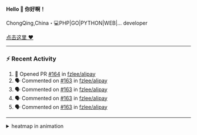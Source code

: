 
<!--
<img align="right" width="320" src="https://github-readme-stats.vercel.app/api?username=sunsgneayo&show_icons=true&text_color=24292e&bg_color=f7f4ed&hide_title=false" />
-->

#### Hello 👋 你好啊！

ChongQing,China・💻PHP|GO|PYTHON|WEB|... developer 


[点击这里 :heart:](https://github.com/sunsgneayo)


---

### :zap: Recent Activity
<!--START_SECTION:activity-->
1. 💪 Opened PR [#164](https://github.com/fzlee/alipay/pull/164) in [fzlee/alipay](https://github.com/fzlee/alipay)
2. 🗣 Commented on [#163](https://github.com/fzlee/alipay/issues/163#issuecomment-2823392807) in [fzlee/alipay](https://github.com/fzlee/alipay)
3. 🗣 Commented on [#163](https://github.com/fzlee/alipay/issues/163#issuecomment-2823328722) in [fzlee/alipay](https://github.com/fzlee/alipay)
4. 🗣 Commented on [#163](https://github.com/fzlee/alipay/issues/163#issuecomment-2823224977) in [fzlee/alipay](https://github.com/fzlee/alipay)
5. 🗣 Commented on [#163](https://github.com/fzlee/alipay/issues/163#issuecomment-2823219299) in [fzlee/alipay](https://github.com/fzlee/alipay)
<!--END_SECTION:activity-->

---



<details>
<summary> heatmap in animation</summary>

[![github contribution grid snake animation](https://raw.githubusercontent.com/sunsgneayo/sunsgneayo/input/github-contribution-grid-snake.svg)](https://github.com/sunsgneayo)

</details>


<!--
 <details>

  <summary>contributions in 3D</summary>

 ![](https://raw.githubusercontent.com/sunsgneayo/sunsgneayo/profile-3d-contrib/profile-green.svg#gh-light-mode-only)
  ![](https://raw.githubusercontent.com/sunsgneayo/sunsgneayo/profile-3d-contrib/profile-night-green.svg#gh-dark-mode-only)

 </details>
 </p>
-->

